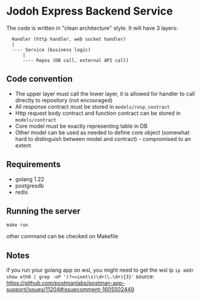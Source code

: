 # Jodoh Express Backend Service

The code is written in "clean architecture" style. It will have 3 layers:
```
  Handler (http handler, web socket handler)
  |
  ---- Service (business logic)
      |
      ---- Repos (DB call, external API call)
```

## Code convention

- The upper layer must call the lower layer, it is allowed for handler to call directly to repository (not encouraged)
- All response contract must be stored in `models/resp_contract`
- Http request body contract and function contract can be stored in `models/contract`
- Core model must be exactly representing table in DB
- Other model can be used as needed to define core object (somewhat hard to distinguish between model and contract) - compromised to an extent

## Requirements

- golang 1.22
- postgresdb
- redis

## Running the server

```
make run
```
other command can be checked on Makefile


## Notes

if you run your golang app on wsl, you might need to get the wsl ip
`ip addr show eth0 | grep -oP '(?<=inet\s)\d+(\.\d+){3}'`
source: https://github.com/postmanlabs/postman-app-support/issues/11204#issuecomment-1605502449
